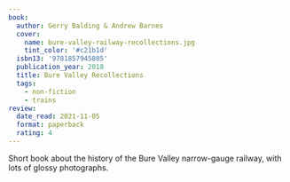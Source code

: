 ```yaml
---
book:
  author: Gerry Balding & Andrew Barnes
  cover:
    name: bure-valley-railway-recollections.jpg
    tint_color: '#c21b1d'
  isbn13: '9781857945805'
  publication_year: 2018
  title: Bure Valley Recollections
  tags:
    - non-fiction
    - trains
review:
  date_read: 2021-11-05
  format: paperback
  rating: 4
---
```


Short book about the history of the Bure Valley narrow-gauge railway, with lots of glossy photographs.